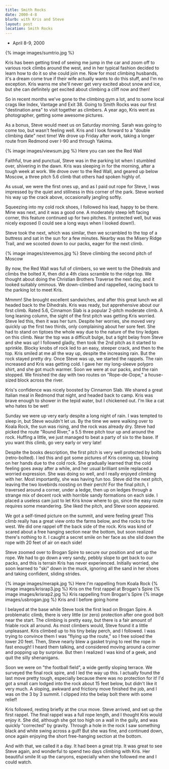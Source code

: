 ```yaml
---
title: Smith Rocks
date: 2000-4-8
blurb: with Kris and Steve
layout: post
location: Smith Rocks
---
```


* April 8-9, 2000

{% image images/sumtrio.jpg %}

Kris has been getting tired of seeing me jump in the car and zoom off
to various rock climbs around the west, and in her typical fashion
decided to learn how to do it so she could join me. Now for most
climbing husbands, it's a dream come true if their wife actually
wants to do this stuff, and I'm no exception. Kris warns me she'll
never get very excited about snow and ice, but she can definitely
get excited about climbing a cliff now and then!



So in recent months we've gone to the climbing gym a lot, and to
some local crags like Index, Vantage and Exit 38. Going to Smith Rocks
was our first "destination area" to visit together as climbers.
A year ago, Kris went as photographer, getting some awesome pictures.



As a bonus,
Steve would meet us on Saturday morning. Sarah was going
to come too, but wasn't feeling well. Kris and I look forward to
a "double climbing date" next time!
We drove up Friday after work, taking a longer route from Redmond 
over I-90 and through Yakima. 

{% image images/viewsum.jpg %}
Here you can see the Red Wall


Faithful, true and punctual, Steve was in the parking lot when I stumbled
over, shivering in the dawn. Kris was sleeping in for the morning, after
a tough week at work. We drove over to the Red Wall, and geared up below
Moscow, a three pitch 5.6 climb that others had spoken highly of.



As usual, we were the first ones up, and as I paid out rope for Steve, I
was impressed by the quiet and stillness in this corner of the park.
Steve worked his way up the crack above, occasionally jangling softly.



Squeezing into my cold rock shoes, I followed his lead, happy to be there.
Mine was next, and it was a good one. A moderately steep left facing corner, 
this feature continued up for two pitches. It protected well, but was
nicely exposed (I could see a long ways when I looked down!).



Steve took the next, which was similar, then we scrambled to the top of
a buttress and sat in the sun for a few minutes. Nearby was the Misery
Ridge Trail, and we scooted down to our packs, eager for the next climb.


{% image images/stevemos.jpg %}
Steve climbing the second pitch of Moscow


By now, the Red Wall was full of climbers, so we went to the Dihedrals and
climbs the bolted X, then did a 4th class scramble to the ridge top.
We thought about doing the Christian Brothers Traverse the next day, and
it looked suitably ominous. We down-climbed and rappelled, racing back to
the parking lot to meet Kris.



Mmmm! She brought excellent sandwiches, and after this great lunch we
all headed back to the Dihedrals. Kris was ready, but apprehensive about
our first climb. Rated 5.6, 
Cinnamon Slab is a popular 2-pitch moderate
climb. A long leaning column, the sight of the first pitch was getting
Kris worried. Steve led this, then it was her turn. Despite her worries,
she moved very quickly up the first two thirds, only complaining about
her sore feet. She had to stand on tiptoes the whole way due to the nature
of the tiny ledges on this climb. Near the top was a difficult bulge, but
a tight belay from Steve and she was up! I followed gladly, then took
the 2nd pitch as it started to sprinkle. Blocky knobs of rock led to
an easy, steeper crack, and then to the top. Kris smiled at me all the
way up, despite the increasing rain. But the rock stayed pretty dry.
Once Steve was up, we started the rappels. The rain increased and Kris
was getting cold. I gave her my long-sleeve polypro shirt, and she
got much warmer. Soon we were at our packs, and the rain stopped.
We finished the day with two routes on "Rope-de-Dope," a house-sized
block across the river.



Kris's confidence was nicely boosted by Cinnamon Slab. We shared a great
Italian meal in Redmond that night, and headed back to camp. Kris was
brave enough to shower in the tepid water, but I chickened out. I'm
like a cat who hates to be wet!


Sunday we were up very early despite a long night of rain. I was tempted
to sleep in, but Steve wouldn't let us. By the time we were walking
over to Koala Rock, the sun was rising, and the rock was already dry.
Steve had picked the route "Round River," a 5.5 three pitch tour up and
around the rock. Huffing a little, we just managed to beat a party of
six to the base. If you want this climb, go very early or very late!



Despite the books description, the first pitch is very well protected
by bolts (retro-bolted). I led this and got some pictures of Kris coming
up, blowing on her hands due to the cold rock. She gradually learned that
the cold feeling goes away after a while, and her usual brilliant smile
replaced a worried expression. She was doing so well, and I really
enjoyed climbing with her. Most importantly, she was having fun too.
Steve did the next pitch, leaving the two lovebirds roosting on their
perch! For the final pitch, I traversed around a corner, under a ledge,
then up on ledges through a strange mix of decent rock with horrible
sandy formations on each side. I placed a useless cam just to let Kris
know where to go, since the easy route requires some meandering.
She liked the pitch, and Steve soon appeared.



We got a self-timed picture on the summit, and were feeling great! This
climb really has a great view onto the farms below, and the rocks to
the west. We did one rappel off the back side of the rock. Kris was kind
of scared about a free hanging section near the bottom, but soon realized
there's nothing to it. I caught a secret smile on her face as she slid
down the rope with 20 feet of air on each side!



Steve zoomed over to Brogan Spire to secure our position and set up the
rope. We had to go down a very sandy, pebbly slope to get back to our
packs, and this is terrain Kris has never experienced. Initially worried,
she soon learned to "ski" down in the muck, ignoring all the sand in her
shoes and taking confident, sliding strides.


{% image images/merapk.jpg %}
Here I'm rappelling from Koala Rock
{% image images/krisrap3.jpg %}
Kris on the first rappel at Brogan's Spire
{% image images/krisrap2.jpg %}
Kris rappelling from Brogan's Spire
{% image images/usbrogan.jpg %}
Kris and I before going home

I belayed at the base while Steve took the first lead on Brogan Spire.
A problematic climb, there is very little (or zero) protection after 
one good bolt near the start. The climbing is pretty easy, but there is
a fair amount of friable rock all around. As most climbers would, Steve
found it a little unpleasant. Kris climbed up to his tiny belay perch,
and I followed. I was trying to convince them I was "flying up the route,"
so I free soloed the lower 20 feet. Then, Steve nearly blew a gasket
trying to reel the rope in fast enough! I heard them talking, and considered
moving around a corner and popping up by surprise. But then I realized
I was kind of a geek, and quit the silly shenanigans.



Soon we were on "the football field", a wide gently sloping terrace.
We surveyed the final rock spire, and I led the way up this. I actually
found the last move pretty tough, especially because there was no protection
for it! I'd got a small cam lodged into the rock about 15 feet below, but
didn't like it very much. A sloping, awkward and frictiony move finished
the job, and I was on the 3 by 3 summit. I clipped into the belay bolt
there with some relief!





Kris followed, resting briefly at the crux move. Steve arrived, and set up
the first rappel. The final rappel was a full rope length, and I thought
Kris would enjoy it. She did, although she got too high on a wall in
the gully, and was quickly "corrected" by gravity. Through a hole in the 
rock I saw something black and white swing across a gulf! But she was
fine, and continued down, once again enjoying the short free-hanging section
at the bottom.



And with that, we called it a day. It had been a great trip. It was great
to see Steve again, and wonderful to spend two days climbing with Kris.
Her beautiful smile lit up the canyons, especially when she followed
me and I could watch.




